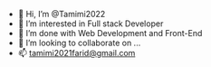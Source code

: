 - 👋 Hi, I’m @Tamimi2022
- 👀 I’m interested in Full stack Developer
- 🌱 I’m done with Web Development and Front-End
- 💞️ I’m looking to collaborate on ...
- 📫 tamimi2021farid@gmail.com

<!---
Tamimi2022/Tamimi2022 is a ✨ special ✨ repository because its `README.md` (this file) appears on your GitHub profile.
You can click the Preview link to take a look at your changes.
--->
